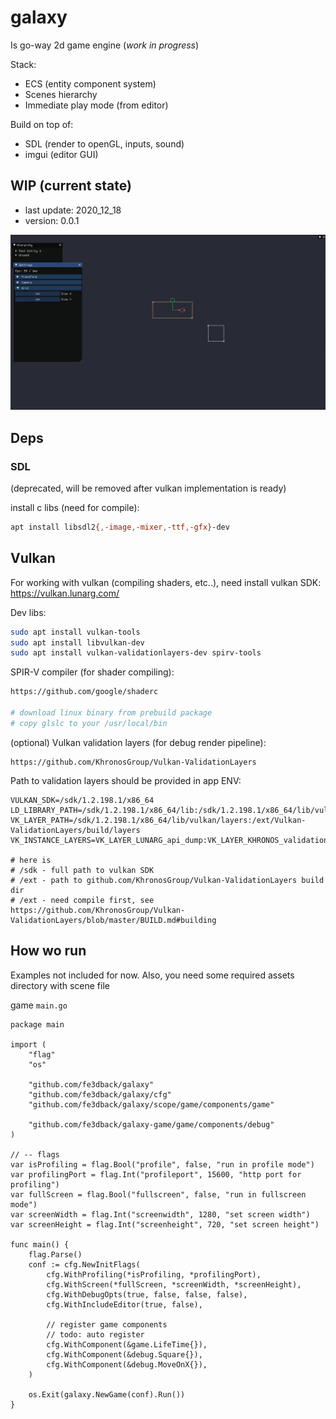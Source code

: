 # galaxy

Is go-way 2d game engine (_work in progress_)

Stack:

- ECS (entity component system)
- Scenes hierarchy
- Immediate play mode (from editor)

Build on top of:

- SDL (render to openGL, inputs, sound)
- imgui (editor GUI)

## WIP (current state)

- last update: 2020_12_18
- version: 0.0.1

![This is an image](./examples/wip/state_of_2020-12_18.png)

## Deps

### SDL

(deprecated, will be removed after vulkan implementation is ready)

install c libs (need for compile):
```bash
apt install libsdl2{,-image,-mixer,-ttf,-gfx}-dev
```

## Vulkan

For working with vulkan (compiling shaders, etc..), need install vulkan SDK:
https://vulkan.lunarg.com/

Dev libs:
```bash
sudo apt install vulkan-tools
sudo apt install libvulkan-dev
sudo apt install vulkan-validationlayers-dev spirv-tools
```

SPIR-V compiler (for shader compiling):
```bash
https://github.com/google/shaderc

# download linux binary from prebuild package
# copy glslc to your /usr/local/bin
```

(optional) Vulkan validation layers (for debug render pipeline):

```
https://github.com/KhronosGroup/Vulkan-ValidationLayers
```

Path to validation layers should be provided in app ENV:

```
VULKAN_SDK=/sdk/1.2.198.1/x86_64
LD_LIBRARY_PATH=/sdk/1.2.198.1/x86_64/lib:/sdk/1.2.198.1/x86_64/lib/vulkan/layers
VK_LAYER_PATH=/sdk/1.2.198.1/x86_64/lib/vulkan/layers:/ext/Vulkan-ValidationLayers/build/layers
VK_INSTANCE_LAYERS=VK_LAYER_LUNARG_api_dump:VK_LAYER_KHRONOS_validation

# here is
# /sdk - full path to vulkan SDK
# /ext - path to github.com/KhronosGroup/Vulkan-ValidationLayers build dir
# /ext - need compile first, see https://github.com/KhronosGroup/Vulkan-ValidationLayers/blob/master/BUILD.md#building
```

## How wo run

Examples not included for now. Also, you need some required assets directory with scene file

game `main.go`

```
package main

import (
	"flag"
	"os"

	"github.com/fe3dback/galaxy"
	"github.com/fe3dback/galaxy/cfg"
	"github.com/fe3dback/galaxy/scope/game/components/game"

	"github.com/fe3dback/galaxy-game/game/components/debug"
)

// -- flags
var isProfiling = flag.Bool("profile", false, "run in profile mode")
var profilingPort = flag.Int("profileport", 15600, "http port for profiling")
var fullScreen = flag.Bool("fullscreen", false, "run in fullscreen mode")
var screenWidth = flag.Int("screenwidth", 1280, "set screen width")
var screenHeight = flag.Int("screenheight", 720, "set screen height")

func main() {
	flag.Parse()
	conf := cfg.NewInitFlags(
		cfg.WithProfiling(*isProfiling, *profilingPort),
		cfg.WithScreen(*fullScreen, *screenWidth, *screenHeight),
		cfg.WithDebugOpts(true, false, false, false),
		cfg.WithIncludeEditor(true, false),

		// register game components
		// todo: auto register
		cfg.WithComponent(&game.LifeTime{}),
		cfg.WithComponent(&debug.Square{}),
		cfg.WithComponent(&debug.MoveOnX{}),
	)

	os.Exit(galaxy.NewGame(conf).Run())
}
```
